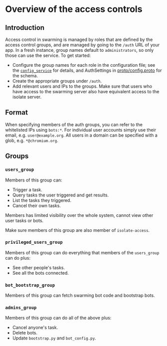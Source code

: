 # Overview of the access controls

## Introduction

Access control in swarming is managed by roles that are defined by the
access control groups, and are managed by going to the `/auth` URL of
your app. In a fresh instance, group names default to
`administrators`, so only those can use the service.  To get started:

* Configure the group names for each role in the configuration file;
  see the
  [`config_service`](https://github.com/luci/luci-py/tree/master/appengine/config_service)
  for details, and AuthSettings in
  [proto/config.proto](../proto/config.proto) for the schema.
* Create the appropriate groups under `/auth`.
* Add relevant users and IPs to the groups.  Make sure that users who have
access to the swarming server also have equivalent access to the isolate server.


## Format

When specifying members of the auth groups, you can refer to the whitelisted IPs
using `bots:*`. For individual user accounts simply use their email,
e.g. `user@example.org`.  All users in a domain can be specified with a glob,
e.g. `*@chromium.org`.


## Groups

### `users_group`

Members of this group can:

*   Trigger a task.
*   Query tasks the user triggered and get results.
*   List the tasks they triggered.
*   Cancel their own tasks.

Members has limited visibility over the whole system, cannot view other user
tasks or bots.

Make sure members of this group are also member of `isolate-access`.

### `privileged_users_group`

Members of this group can do everything that members of the `users_group` can do
plus:

*   See other people's tasks.
*   See all the bots connected.

### `bot_bootstrap_group`

Members of this group can fetch swarming bot code and bootstrap bots.

### `admins_group`

Members of this group can do all of the above plus:

*   Cancel anyone's task.
*   Delete bots.
*   Update `bootstrap.py` and `bot_config.py`.
